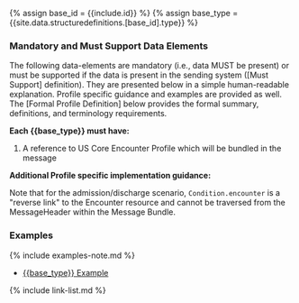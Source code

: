 
{% assign base_id = {{include.id}} %}
{% assign base_type = {{site.data.structuredefinitions.[base_id].type}} %}

### Mandatory and Must Support Data Elements

The following data-elements are mandatory (i.e., data MUST be present) or must be supported if the data is present in the sending system ([Must Support] definition). They are presented below in a simple human-readable explanation.  Profile specific guidance and examples are provided as well.  The [Formal Profile Definition] below provides the  formal summary, definitions, and  terminology requirements.

**Each {{base_type}} must have:**

1. A reference to US Core Encounter Profile which will be bundled in the message

**Additional Profile specific implementation guidance:**

Note that for the admission/discharge scenario, `Condition.encounter` is a "reverse link" to the Encounter resource and cannot be traversed from the MessageHeader within the Message Bundle.

### Examples

{% include examples-note.md %}

- [{{base_type}} Example]({{base_type}}-{{base_id}}-01.html)

{% include link-list.md %}
